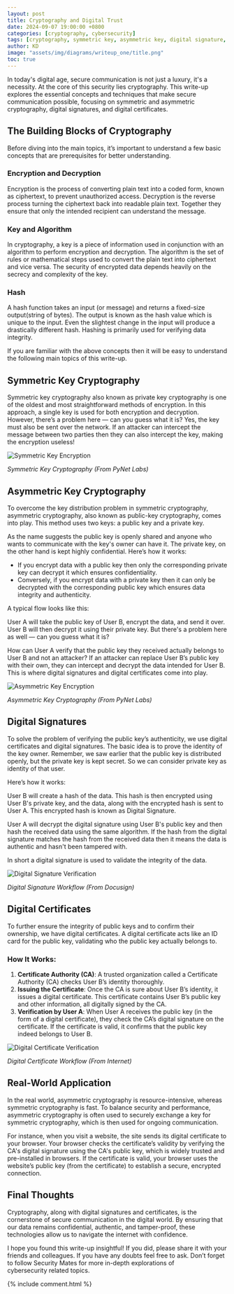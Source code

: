 ```yaml
---
layout: post
title: Cryptography and Digital Trust
date: 2024-09-07 19:00:00 +0800
categories: [cryptography, cybersecurity]
tags: [cryptography, symmetric key, asymmetric key, digital signature, digital certificate, encryption, decryption, kundan dhupkar]
author: KD
image: "assets/img/diagrams/writeup_one/title.png"
toc: true
---
```


In today's digital age, secure communication is not just a luxury, it's a necessity. At the core of this security lies cryptography. This write-up explores the essential concepts and techniques that make secure communication possible, focusing on symmetric and asymmetric cryptography, digital signatures, and digital certificates.

## The Building Blocks of Cryptography

Before diving into the main topics, it’s important to understand a few basic concepts that are prerequisites for better understanding.

### Encryption and Decryption

Encryption is the process of converting plain text into a coded form, known as ciphertext, to prevent unauthorized access. Decryption is the reverse process turning the ciphertext back into readable plain text. Together they ensure that only the intended recipient can understand the message.

### Key and Algorithm

In cryptography, a key is a piece of information used in conjunction with an algorithm to perform encryption and decryption. The algorithm is the set of rules or mathematical steps used to convert the plain text into ciphertext and vice versa. The security of encrypted data depends heavily on the secrecy and complexity of the key.

### Hash

A hash function takes an input (or message) and returns a fixed-size output(string of bytes). The output is known as the hash value which is unique to the input. Even the slightest change in the input will produce a drastically different hash. Hashing is primarily used for verifying data integrity.


If you are familiar with the above concepts then it will be easy to understand the following main topics of this write-up.


## Symmetric Key Cryptography

Symmetric key cryptography also known as private key cryptography is one of the oldest and most straightforward methods of encryption. In this approach, a single key is used for both encryption and decryption. However, there’s a problem here — can you guess what it is? Yes, the key must also be sent over the network. If an attacker can intercept the message between two parties then they can also intercept the key, making the encryption useless!

![Symmetric Key Encryption](assets/img/diagrams/writeup_one/Symmetric-Cryptography.jpeg) 

_Symmetric Key Cryptography (From PyNet Labs)_


## Asymmetric Key Cryptography

To overcome the key distribution problem in symmetric cryptography, asymmetric cryptography, also known as public-key cryptography, comes into play. This method uses two keys: a public key and a private key.

As the name suggests the public key is openly shared and anyone who wants to communicate with the key's owner can have it. The private key, on the other hand is kept highly confidential. Here’s how it works:

- If you encrypt data with a public key then only the corresponding private key can decrypt it which ensures confidentiality.
- Conversely, if you encrypt data with a private key then it can only be decrypted with the corresponding public key which ensures data integrity and authenticity.

A typical flow looks like this:

User A will take the public key of User B, encrypt the data, and send it over. User B will then decrypt it using their private key. But there's a problem here as well — can you guess what it is?

How can User A verify that the public key they received actually belongs to User B and not an attacker? If an attacker can replace User B’s public key with their own, they can intercept and decrypt the data intended for User B. This is where digital signatures and digital certificates come into play.

![Asymmetric Key Encryption](assets/img/diagrams/writeup_one/Asymmetric-Key-Cryptography.jpeg)

_Asymmetric Key Cryptography (From PyNet Labs)_

## Digital Signatures

To solve the problem of verifying the public key’s authenticity, we use digital certificates and digital signatures. The basic idea is to prove the identity of the key owner. Remember, we saw earlier that the public key is distributed openly, but the private key is kept secret. So we can consider private key as identity of that user.

Here’s how it works:

User B will create a hash of the data. This hash is then encrypted using User B's private key, and the data, along with the encrypted hash is sent to User A. This encrypted hash is known as Digital Signature.

User A will decrypt the digital signature using User B's public key and then hash the received data using the same algorithm. If the hash from the digital signature matches the hash from the received data then it means the data is authentic and hasn't been tampered with.

In short a digital signature is used to validate the integrity of the data.

![Digital Signature Verification](assets/img/diagrams/writeup_one/Digital_Signature.svg)

_Digital Signature Workflow (From Docusign)_

## Digital Certificates

To further ensure the integrity of public keys and to confirm their ownership, we have digital certificates. A digital certificate acts like an ID card for the public key, validating who the public key actually belongs to.

### How It Works:

1. **Certificate Authority (CA)**: A trusted organization called a Certificate Authority (CA) checks User B’s identity thoroughly.
2. **Issuing the Certificate**: Once the CA is sure about User B’s identity, it issues a digital certificate. This certificate contains User B’s public key and other information, all digitally signed by the CA.
3. **Verification by User A**: When User A receives the public key (in the form of a digital certificate), they check the CA’s digital signature on the certificate. If the certificate is valid, it confirms that the public key indeed belongs to User B.

![Digital Certificate Verification](assets/img/diagrams/writeup_one/Digital_Certificate.png)

_Digital Certificate Workflow (From Internet)_

## Real-World Application

In the real world, asymmetric cryptography is resource-intensive, whereas symmetric cryptography is fast. To balance security and performance, asymmetric cryptography is often used to securely exchange a key for symmetric cryptography, which is then used for ongoing communication.

For instance, when you visit a website, the site sends its digital certificate to your browser. Your browser checks the certificate’s validity by verifying the CA's digital signature using the CA's public key, which is widely trusted and pre-installed in browsers. If the certificate is valid, your browser uses the website’s public key (from the certificate) to establish a secure, encrypted connection.

## Final Thoughts

Cryptography, along with digital signatures and certificates, is the cornerstone of secure communication in the digital world. By ensuring that our data remains confidential, authentic, and tamper-proof, these technologies allow us to navigate the internet with confidence.

I hope you found this write-up insightful! If you did, please share it with your friends and colleagues. If you have any doubts feel free to ask. Don’t forget to follow Security Mates for more in-depth explorations of cybersecurity related topics.

{% include comment.html %}
